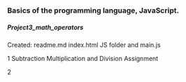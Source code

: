 <h3>Basics of the programming language, JavaScript.</h3>
<h5>Project3_math_operators</h5>
<p>Created: readme.md index.html JS folder and main.js </p>
<p>1 Subtraction Multiplication and Division Assignment</p>
<p>2 </p>
<p></p>
<p></p>
<p></p>
<p></p>
<p></p>
<p></p>
<p></p>
<p></p>
<p></p>
<p></p>